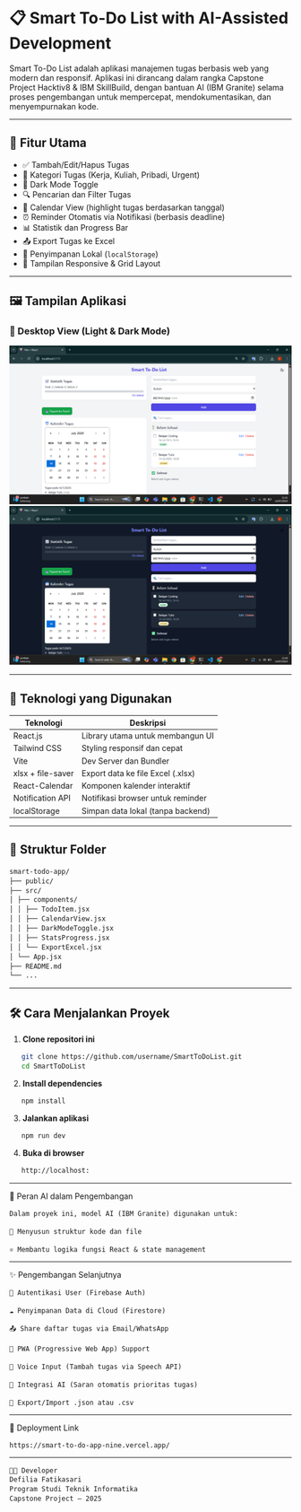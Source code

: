 # 📋 Smart To-Do List with AI-Assisted Development

Smart To-Do List adalah aplikasi manajemen tugas berbasis web yang modern dan responsif. Aplikasi ini dirancang dalam rangka Capstone Project Hacktiv8 & IBM SkillBuild, dengan bantuan AI (IBM Granite) selama proses pengembangan untuk mempercepat, mendokumentasikan, dan menyempurnakan kode.

---

## 🌟 Fitur Utama

- ✅ Tambah/Edit/Hapus Tugas
- 📂 Kategori Tugas (Kerja, Kuliah, Pribadi, Urgent)
- 🌙 Dark Mode Toggle
- 🔍 Pencarian dan Filter Tugas
- 📅 Calendar View (highlight tugas berdasarkan tanggal)
- ⏰ Reminder Otomatis via Notifikasi (berbasis deadline)
- 📊 Statistik dan Progress Bar
- 📤 Export Tugas ke Excel
- 🧠 Penyimpanan Lokal (`localStorage`)
- 📱 Tampilan Responsive & Grid Layout

---

## 🖼️ Tampilan Aplikasi

### 📱 Desktop View (Light & Dark Mode)

![Desktop Light Mode](./screenshots/desktop-light.png)
![Desktop Dark Mode](./screenshots/desktop-dark.png)

---

## 🚀 Teknologi yang Digunakan

| Teknologi         | Deskripsi                         |
| ----------------- | --------------------------------- |
| React.js          | Library utama untuk membangun UI  |
| Tailwind CSS      | Styling responsif dan cepat       |
| Vite              | Dev Server dan Bundler            |
| xlsx + file-saver | Export data ke file Excel (.xlsx) |
| React-Calendar    | Komponen kalender interaktif      |
| Notification API  | Notifikasi browser untuk reminder |
| localStorage      | Simpan data lokal (tanpa backend) |

---

## 📁 Struktur Folder

```bash
smart-todo-app/
├── public/
├── src/
│ ├── components/
│ │ ├── TodoItem.jsx
│ │ ├── CalendarView.jsx
│ │ ├── DarkModeToggle.jsx
│ │ ├── StatsProgress.jsx
│ │ └── ExportExcel.jsx
│ └── App.jsx
├── README.md
└── ...
```

---

## 🛠️ Cara Menjalankan Proyek

1. **Clone repositori ini**

```bash
   git clone https://github.com/username/SmartToDoList.git
   cd SmartToDoList
```

2. **Install dependencies**

```bash
   npm install
```

3. **Jalankan aplikasi**

```bash
   npm run dev
```

4. **Buka di browser**

```bash
   http://localhost:
```

---

🤖 Peran AI dalam Pengembangan

```text
Dalam proyek ini, model AI (IBM Granite) digunakan untuk:

📁 Menyusun struktur kode dan file

⚛️ Membantu logika fungsi React & state management
```

---

✨ Pengembangan Selanjutnya

```text
🔐 Autentikasi User (Firebase Auth)

☁️ Penyimpanan Data di Cloud (Firestore)

📤 Share daftar tugas via Email/WhatsApp

📱 PWA (Progressive Web App) Support

🎤 Voice Input (Tambah tugas via Speech API)

🧠 Integrasi AI (Saran otomatis prioritas tugas)

💾 Export/Import .json atau .csv
```

---

🚀 Deployment Link

```text
https://smart-to-do-app-nine.vercel.app/
```

---

```bash
👩‍💻 Developer
Defilia Fatikasari
Program Studi Teknik Informatika
Capstone Project – 2025
```
